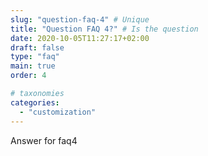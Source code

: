 ```yaml
---
slug: "question-faq-4" # Unique
title: "Question FAQ 4?" # Is the question
date: 2020-10-05T11:27:17+02:00
draft: false
type: "faq"
main: true
order: 4

# taxonomies
categories:
  - "customization"
---
```


Answer for faq4